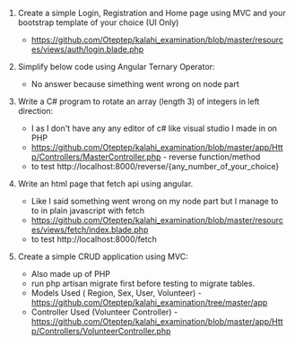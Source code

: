 1. Create a simple Login, Registration and Home page using MVC and your bootstrap template of your choice (UI Only) 
    - https://github.com/Oteptep/kalahi_examination/blob/master/resources/views/auth/login.blade.php

2. Simplify below code using Angular Ternary Operator: 
    - No answer because simething went wrong on node part

3. Write a C# program to rotate an array (length 3) of integers in left direction:
    - I as I don't have any any editor of c# like visual studio I made in on PHP
    - https://github.com/Oteptep/kalahi_examination/blob/master/app/Http/Controllers/MasterController.php - reverse function/method
    - to test http://localhost:8000/reverse/{any_number_of_your_choice}
4. Write an html page that fetch api using angular.
    - Like I said something went wrong on my node part but I manage to to in plain javascript with fetch 
    - https://github.com/Oteptep/kalahi_examination/blob/master/resources/views/fetch/index.blade.php
    - to test http://localhost:8000/fetch
5. Create a simple CRUD application using MVC:
    - Also made up of PHP
    - run php artisan migrate first before testing to migrate tables.
    - Models Used ( Region, Sex, User, Volunteer) - https://github.com/Oteptep/kalahi_examination/tree/master/app
    - Controller Used (Volunteer Controller) - https://github.com/Oteptep/kalahi_examination/blob/master/app/Http/Controllers/VolunteerController.php

